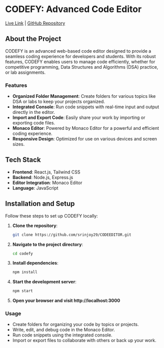 # CODEFY: Advanced Code Editor

[Live Link](https://codefy-eight.vercel.app/) | [GitHub Repository](https://github.com/srinjoy29/CODEEDITOR)

## About the Project
CODEFY is an advanced web-based code editor designed to provide a seamless coding experience for developers and students. With its robust features, CODEFY enables users to manage code efficiently, whether for competitive programming, Data Structures and Algorithms (DSA) practice, or lab assignments.

### Features
- **Organized Folder Management**: Create folders for various topics like DSA or labs to keep your projects organized.
- **Integrated Console**: Run code snippets with real-time input and output directly in the editor.
- **Import and Export Code**: Easily share your work by importing or exporting code files.
- **Monaco Editor**: Powered by Monaco Editor for a powerful and efficient coding experience.
- **Responsive Design**: Optimized for use on various devices and screen sizes.

## Tech Stack
- **Frontend**: React.js, Tailwind CSS
- **Backend**: Node.js, Express.js
- **Editor Integration**: Monaco Editor
- **Language**: JavaScript

## Installation and Setup
Follow these steps to set up CODEFY locally:

1. **Clone the repository**:
   ```bash
   git clone https://github.com/srinjoy29/CODEEDITOR.git
   ```
2. **Navigate to the project directory**:
   ```bash
   cd codefy
   ```
3. **Install dependencies**:
   ```bash
   npm install
   ```
4. **Start the development server**:
   ```bash
   npm start
   ```
5. **Open your browser and visit http://localhost:3000**

### Usage
- Create folders for organizing your code by topics or projects.
- Write, edit, and debug code in the Monaco Editor.
- Run code snippets using the integrated console.
- Import or export files to collaborate with others or back up your work.
